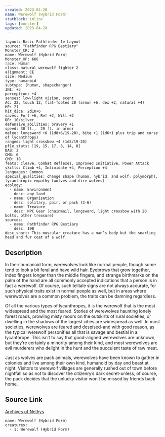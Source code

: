 ```yaml
---
created: 2023-04-28
name: Werewolf (Hybrid Form)
statblock: inline
tags: [monster]
updated: 2023-04-28
---
```

```statblock
layout: Basic Pathfinder 1e Layout
source: "Pathfinder RPG Bestiary"
Monster_CR: 2
name: Werewolf (Hybrid Form)
Monster_XP: 600
race: Human
class: natural werewolf fighter 2
alignment: CE
size: Medium
type: humanoid
subtype: (human, shapechanger)
INI: +5
perception: +4
senses: low-light vision, scent
AC: 22, touch 12, flat-footed 20 (armor +6, dex +2, natural +4)
HP: 21
hit_dice: 2d10+6
saves: Fort +6, Ref +2, Will +2
DR: 10/silver
defensive_abilities: bravery +1
speed: 30 ft.,  20 ft. in armor
melee: longsword +6 (1d8+6/19-20), bite +1 (1d6+1 plus trip and curse of lycanthropy)
ranged: light crossbow +4 (1d8/19-20)
pf1e_stats: [19, 15, 17, 8, 14, 8]
BAB: 2
CMB: 6
CMD: 18
feats: Cleave, Combat Reflexes, Improved Initiative, Power Attack
skills: Climb +4, Intimidate +4, Perception +4
languages: Common
special_qualities: change shape (human, hybrid, and wolf; polymorph), lycanthropic empathy (wolves and dire wolves)
ecology:
  - name: Environment
    desc: any land
  - name: Organisation
    desc: solitary, pair, or pack (3-6)
  - name: Treasure
    desc: NPC Gear (chainmail, longsword, light crossbow with 20 bolts, other treasure)
sources:
  - name: Pathfinder RPG Bestiary
    desc: 198
desc_short: This muscular creature has a man’s body but the snarling head and fur coat of a wolf.
```
## Description
In their humanoid form, werewolves look like normal people, though some tend to look a bit feral and have wild hair. Eyebrows that grow together, index fingers longer than the middle fingers, and strange birthmarks on the palm of the hand are all commonly accepted indications that a person is in fact a werewolf. Of course, such telltale signs are not always accurate, for such physical traits exist in normal people as well, but in areas where werewolves are a common problem, the traits can be damning regardless.

Of all the various types of lycanthropes, it is the werewolf that is the most widespread and the most feared. Stories of werewolves haunting lonely forest roads, prowling misty moors on the outskirts of rural societies, or dwelling in the shadows of the largest cities are widespread as well. In most societies, werewolves are feared and despised-and with good reason, as the typical werewolf personifies all that is savage and bestial in a lycanthrope. This isn’t to say that good-aligned werewolves are unknown, but they’re certainly a minority among their kind, and most werewolves are evil murderers who delight in the hunt and the succulent taste of raw meat.

Just as wolves are pack animals, werewolves have been known to gather in colonies and live among their own kind, humanoid by day and beast at night. Visitors to werewolf villages are generally rushed out of town before nightfall so as not to discover the citizenry’s dark secret-unless, of course, the pack decides that the unlucky visitor won’t be missed by friends back home.
## Source Link
[Archives of Nethys](https://aonprd.com/MonsterDisplay.aspx?ItemName=Werewolf%20(Hybrid%20Form))
```encounter-table
name: Werewolf (Hybrid Form)
creatures:
  - 1: Werewolf (Hybrid Form)
```
